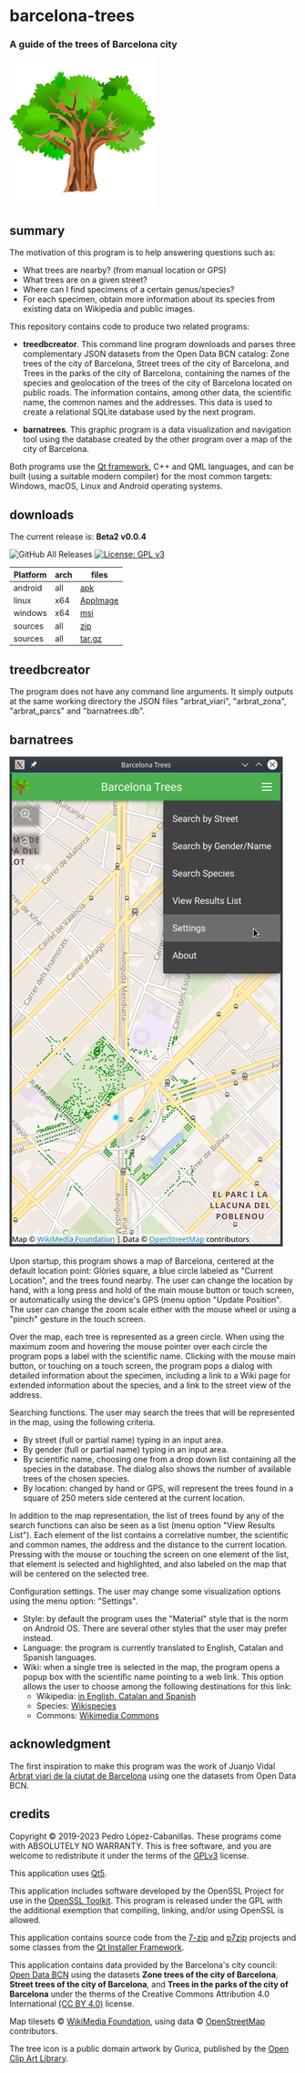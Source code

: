 # barcelona-trees
### A guide of the trees of Barcelona city

![icon](barnatrees/images/barnatrees_icon256.png)

## summary

The motivation of this program is to help answering questions such as:

* What trees are nearby? (from manual location or GPS)
* What trees are on a given street?
* Where can I find specimens of a certain genus/species?
* For each specimen, obtain more information about its species from existing data on Wikipedia and public images.

This repository contains code to produce two related programs:

- **treedbcreator**. This command line program downloads and parses three complementary JSON datasets from the Open Data BCN catalog: Zone trees of the city of Barcelona, Street trees of the city of Barcelona, and  Trees in the parks of the city of Barcelona, containing the names of the species and geolocation of the trees of the city of Barcelona located on public roads. The information contains, among other data, the scientific name, the common names and the addresses. This data is used to create a relational SQLite database used by the next program.

- **barnatrees**. This graphic program is a data visualization and navigation tool using the database created by the other program over a map of the city of Barcelona.

Both programs use the [Qt framework](https://www.qt.io/), C++ and QML languages, and can be built (using a suitable modern compiler) for the most common targets: Windows, macOS, Linux and Android operating systems.

## downloads

The current release is: **Beta2 v0.0.4**

![GitHub All Releases](https://img.shields.io/github/downloads/pedrolcl/barcelona-trees/total) 
[![License: GPL v3](https://img.shields.io/badge/License-GPLv3-blue.svg)](https://www.gnu.org/licenses/gpl-3.0)

 Platform | arch  | files    
----------|-------|----------
 android  | all   | [apk](https://github.com/pedrolcl/barcelona-trees/releases/download/v0.0.4/barnatrees-beta2-android.apk) 
 linux    | x64   | [AppImage](https://github.com/pedrolcl/barcelona-trees/releases/download/v0.0.4/barnatrees-beta2-linux-x64.AppImage)
 windows  | x64   | [msi](https://github.com/pedrolcl/barcelona-trees/releases/download/v0.0.4/barnatrees-beta2-windows-x64.msi)
 sources  | all   | [zip](https://github.com/pedrolcl/barcelona-trees/archive/v0.0.4.zip)
 sources  | all   | [tar.gz](https://github.com/pedrolcl/barcelona-trees/archive/v0.0.4.tar.gz)

## treedbcreator

The program does not have any command line arguments. It simply outputs at the same working directory the JSON files &quot;arbrat_viari&quot;, &quot;arbrat_zona&quot;, &quot;arbrat_parcs&quot; and &quot;barnatrees.db&quot;.

## barnatrees

![screenshot](docs/screenshot.png)

Upon startup, this program shows a map of Barcelona, centered at the default location point: Glòries square, a blue circle labeled as &quot;Current Location&quot;, and the trees found nearby. The user can change the location by hand, with a long press and hold of the main mouse button or touch screen, or automatically using the device's GPS (menu option &quot;Update Position&quot;. The user can change the zoom scale either with the mouse wheel or using a &quot;pinch&quot; gesture in the touch screen.

Over the map, each tree is represented as a green circle. When using the maximum zoom and hovering the mouse pointer over each circle the program pops a label with the scientific name. Clicking with the mouse main button, or touching on a touch screen, the program pops a dialog with detailed information about the specimen, including a link to a Wiki page for extended information about the species, and a link to the street view of the address.

Searching functions. The user may search the trees that will be represented in the map, using the following criteria.

- By street (full or partial name) typing in an input area.
- By gender (full or partial name) typing in an input area.
- By scientific name, choosing one from a drop down list containing all the species in the database. The dialog also shows the number of available trees of the chosen species.
- By location: changed by hand or GPS, will represent the trees found in a square of 250 meters side centered at the current location.

In addition to the map representation, the list of trees found by any of the search functions can also be seen as a list (menu option &quot;View Results List&quot;). Each element of the list contains a correlative number, the scientific and common names, the address and the distance to the current location. Pressing with the mouse or touching the screen on one element of the list, that element is selected and highlighted, and also labeled on the map that will be centered on the selected tree.

Configuration settings. The user may change some visualization options using the menu option: &quot;Settings&quot;.

- Style: by default the program uses the &quot;Material&quot; style that is the norm on Android OS. There are several other styles that the user may prefer instead.
- Language: the program is currently translated to English, Catalan and Spanish languages.
- Wiki: when a single tree is selected in the map, the program opens a popup box with the scientific name pointing to a web link. This option allows the user to choose among the following destinations for this link:
  - Wikipedia: [in English, Catalan and Spanish](https://www.wikipedia.org/)
  - Species: [Wikispecies](https://species.wikimedia.org/wiki/Main_Page)
  - Commons: [Wikimedia Commons](https://commons.wikimedia.org/wiki/)

## acknowledgment

The first inspiration to make this program was the work of Juanjo Vidal [Arbrat viari de la ciutat de Barcelona](https://jjvidalmac.carto.com/viz/c3c54164-7fcf-11e4-b04f-0e853d047bba/public_map) using one the datasets from Open Data BCN.
  
## credits

Copyright © 2019-2023 Pedro López-Cabanillas. These programs come with ABSOLUTELY NO WARRANTY. This is free software, and you are welcome to redistribute it under the terms of the [GPLv3](https://www.gnu.org/licenses/gpl-3.0.html) license.

This application uses [Qt5](https://www.qt.io/).

This application includes software developed by the OpenSSL Project for use in the [OpenSSL Toolkit](http://www.openssl.org/).  This program is released under the GPL with the additional exemption that compiling, linking, and/or using OpenSSL is allowed.

This application contains source code from the [7-zip](https://www.7-zip.org) and [p7zip](http://p7zip.sourceforge.net) projects and some classes from the [Qt Installer Framework](https://doc.qt.io/qtinstallerframework/index.html).

This application contains data provided by the Barcelona's city council: [Open Data BCN](https://opendata-ajuntament.barcelona.cat/en/) using the datasets **Zone trees of the city of Barcelona**, **Street trees of the city of Barcelona**, and **Trees in the parks of the city of Barcelona**  under the therms of the Creative Commons Attribution 4.0 International [(CC BY 4.0)](https://creativecommons.org/licenses/by/4.0/) license.

Map tilesets © [WikiMedia Foundation](https://foundation.wikimedia.org/wiki/Terms_of_Use/en), using data © [OpenStreetMap](https://www.openstreetmap.org/copyright/en) contributors.

The tree icon is a public domain artwork by Gurica, published by the [Open Clip Art Library](https://openclipart.org).
